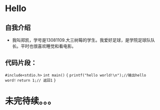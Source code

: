 # Hello
## 自我介绍
* 我叫郑凯，学号是13081109.大三树莓的学生。我爱好足球，是学院足球队队长。平时也很喜欢睡觉和看电影。

## 代码片段：
 `#include<stdio.h>`
 `int main()`
 `{`
 `printf("hello world!\n");//输出hello word!`
 `return 1;// 返回1`
 `}`
# 未完待续。。。
